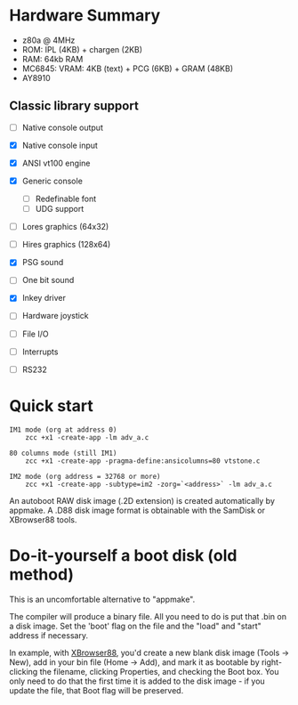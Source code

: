 # Hardware Summary

* z80a @ 4MHz
* ROM: IPL (4KB) + chargen (2KB)
* RAM: 64kb RAM
* MC6845: VRAM: 4KB (text) + PCG (6KB) + GRAM (48KB)
* AY8910

## Classic library support

* [ ] Native console output
* [x] Native console input
* [x] ANSI vt100 engine
* [x] Generic console
    * [ ] Redefinable font 
    * [ ] UDG support
* [ ] Lores graphics (64x32)
* [ ] Hires graphics (128x64)
* [x] PSG sound
* [ ] One bit sound
* [x] Inkey driver
* [ ] Hardware joystick
* [ ] File I/O
* [ ] Interrupts
* [ ] RS232


# Quick start

    IM1 mode (org at address 0)
        zcc +x1 -create-app -lm adv_a.c

    80 columns mode (still IM1)
        zcc +x1 -create-app -pragma-define:ansicolumns=80 vtstone.c

    IM2 mode (org address = 32768 or more)
        zcc +x1 -create-app -subtype=im2 -zorg=`<address>` -lm adv_a.c


An autoboot RAW disk image (.2D extension) is created automatically by appmake.
A .D88 disk image format is obtainable with the SamDisk or XBrowser88 tools.


# Do-it-yourself a boot disk (old method)

This is an uncomfortable alternative to "appmake".

The compiler will produce a binary file.
All you need to do is put that .bin on a disk image. 
Set the 'boot' flag on the file and the "load" and "start" address if necessary.


In example, with [XBrowser88](http://www.z88dk.org/tools/x1), you'd create a 
new blank disk image (Tools -> New), add in your bin file (Home -> Add), 
and mark it as bootable by right-clicking the filename, clicking 
Properties, and checking the Boot box. You only need to do that the 
first time it is added to the disk image - if you update the file, that 
Boot flag will be preserved.